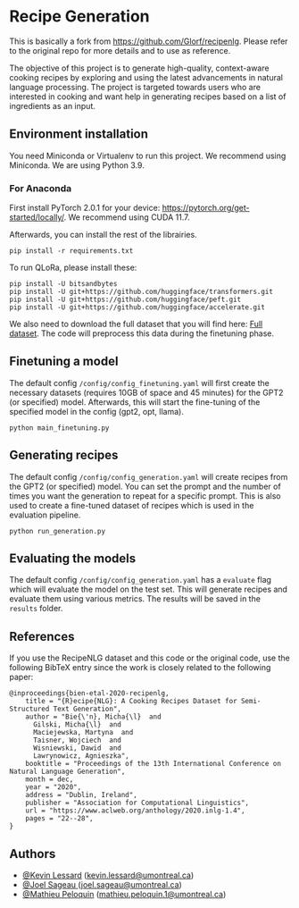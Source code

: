 # Recipe Generation 

This is basically a fork from https://github.com/Glorf/recipenlg. Please refer to the original repo for more details and to use as reference.

The objective of this project is to generate high-quality, context-aware cooking recipes by exploring and using the latest advancements in natural language processing. The project is targeted towards users who are interested in cooking and want help in generating recipes based on a list of ingredients as an input.

## Environment installation

You need Miniconda or Virtualenv to run this project. We recommend using Miniconda. We are using Python 3.9.

### For Anaconda

First install PyTorch 2.0.1 for your device: https://pytorch.org/get-started/locally/. We recommend using CUDA 11.7.

Afterwards, you can install the rest of the librairies.
```
pip install -r requirements.txt
```

To run QLoRa, please install these:

```
pip install -U bitsandbytes
pip install -U git+https://github.com/huggingface/transformers.git 
pip install -U git+https://github.com/huggingface/peft.git
pip install -U git+https://github.com/huggingface/accelerate.git
```

We also need to download the full dataset that you will find here: [Full dataset](/guides/content/editing-an-existing-page). The code will preprocess this data during the finetuning phase.


## Finetuning a model

The default config `/config/config_finetuning.yaml` will first create the necessary datasets (requires 10GB of space and 45 minutes) for the GPT2 (or specified) model. Afterwards, this will start the fine-tuning of the specified model in the config (gpt2, opt, llama).

```
python main_finetuning.py
```

## Generating recipes

The default config `/config/config_generation.yaml` will create recipes from the GPT2 (or specified) model. You can set the prompt and the number of times you want the generation to repeat for a specific prompt. This is also used to create a fine-tuned dataset of recipes which is used in the evaluation pipeline.

```
python run_generation.py
```

## Evaluating the models

The default config `/config/config_generation.yaml` has a `evaluate` flag which will evaluate the model on the test set. This will generate recipes and evaluate them using various metrics. The results will be saved in the `results` folder.

## References

If you use the RecipeNLG dataset and this code or the original code, use the following BibTeX entry since the work is closely related to the following paper:

```
@inproceedings{bien-etal-2020-recipenlg,
    title = "{R}ecipe{NLG}: A Cooking Recipes Dataset for Semi-Structured Text Generation",
    author = "Bie{\'n}, Micha{\l}  and
      Gilski, Micha{\l}  and
      Maciejewska, Martyna  and
      Taisner, Wojciech  and
      Wisniewski, Dawid  and
      Lawrynowicz, Agnieszka",
    booktitle = "Proceedings of the 13th International Conference on Natural Language Generation",
    month = dec,
    year = "2020",
    address = "Dublin, Ireland",
    publisher = "Association for Computational Linguistics",
    url = "https://www.aclweb.org/anthology/2020.inlg-1.4",
    pages = "22--28",
}
```

## Authors

- [@Kevin Lessard](https://www.github.com/Hazot) ([kevin.lessard@umontreal.ca](kevin.lessard@umontreal.ca))
- [@Joel Sageau ](https://www.github.com/JOELSAGEAU) ([joel.sageau@umontreal.ca](joel.sageau@umontreal.ca))
- [@Mathieu Peloquin](https://www.github.com/mathieupelo) ([mathieu.peloquin.1@umontreal.ca](mathieu.peloquin.1@umontreal.ca))
